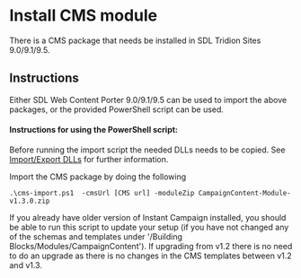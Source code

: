Install CMS module
=========================

There is a CMS package that needs be installed in SDL Tridion Sites 9.0/9.1/9.5.

Instructions
-------------

Either SDL Web Content Porter 9.0/9.1/9.5 can be used to import the above packages, or the provided PowerShell script can be used.

#### Instructions for using the PowerShell script:

Before running the import script the needed DLLs needs to be copied. See [Import/Export DLLs](./ImportExport/README.md) for further information.

Import the CMS package by doing the following

```
.\cms-import.ps1  -cmsUrl [CMS url] -moduleZip CampaignContent-Module-v1.3.0.zip
```

If you already have older version of Instant Campaign installed, you should be able to run this script to update your setup (if you have not changed any of the schemas and templates under '/Building Blocks/Modules/CampaignContent'). If upgrading from v1.2 there is no need to do an upgrade as there is no changes in the CMS templates between v1.2 and v1.3.
